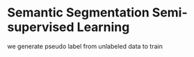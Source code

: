 # Semantic Segmentation Semi-supervised Learning
we generate pseudo label from unlabeled data to train 